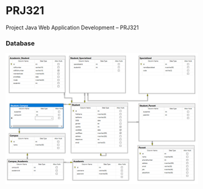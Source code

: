 # PRJ321
Project Java Web Application Development – PRJ321

### **Database**

![Image](https://raw.githubusercontent.com/thaycacac/fap-registration-study/master/DATABASE/diagram.PNG)
